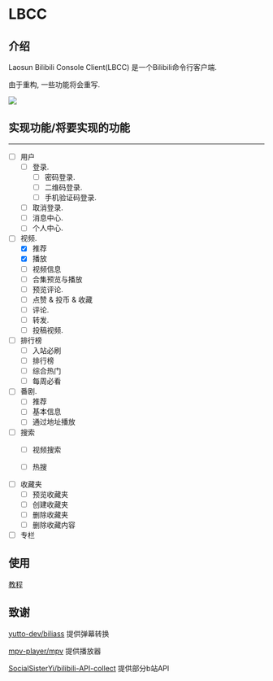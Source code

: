 # LBCC

## 介绍
Laosun Bilibili Console Client(LBCC) 是一个Bilibili命令行客户端.

由于重构, 一些功能将会重写.

![](https://laosun-image.obs.cn-north-4.myhuaweicloud.com/20220926123050.png)

## 实现功能/将要实现的功能
----

- [ ] 用户
    - [ ] 登录.
       - [ ] 密码登录.
       - [ ] 二维码登录.
       - [ ] 手机验证码登录.
    - [ ] 取消登录.
    - [ ] 消息中心.
    - [ ] 个人中心.
   
- [ ] 视频.
   - [x] 推荐
   - [x] 播放
   - [ ] 视频信息
   - [ ] 合集预览与播放
   - [ ] 预览评论.
   - [ ] 点赞 & 投币 & 收藏
   - [ ] 评论.
   - [ ] 转发.
   - [ ] 投稿视频.

- [ ] 排行榜
  - [ ] 入站必刷
  - [ ] 排行榜
  - [ ] 综合热门
  - [ ] 每周必看
   
- [ ] 番剧.
   - [ ] 推荐
   - [ ] 基本信息
   - [ ] 通过地址播放   

- [ ] 搜索
  - [ ] 视频搜索
  - [ ] 热搜
  
   
- [ ] 收藏夹
   - [ ] 预览收藏夹
   - [ ] 创建收藏夹
   - [ ] 删除收藏夹  
   - [ ] 删除收藏内容
   
- [ ] 专栏

## 使用

[教程](USAGE.md)

## 致谢

[yutto-dev/biliass](https://github.com/yutto-dev/biliass/) 提供弹幕转换

[mpv-player/mpv](https://github.com/mpv-player/mpv/) 提供播放器

[SocialSisterYi/bilibili-API-collect](https://github.com/SocialSisterYi/bilibili-API-collect/) 提供部分b站API
